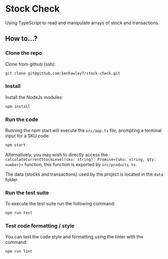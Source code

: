# Stock Check
Using TypeScript to read and manipulate arrays of stock and transactions.

## How to...?

### Clone the repo
Clone from github (ssh):

```bash
git clone git@github.com:benhawley7/stock-check.git
```

### Install
Install the NodeJs modules:
```bash
npm install
```

### Run the code
Running the npm start will execute the `src/app.ts` file, prompting a terminal input for a SKU code:

```bash
npm start
```

Alternatively, you may wish to directly access the `calculateCurrentStockLevel(sku: string): Promise<{sku: string, qty: number}>` function, this function is exported by `src/products.ts`.

The data (stocks and transactions) used by the project is located in the `data` folder.

### Run the test suite
To execute the test suite run the following command:

```bash
npm run test
```

### Test code formatting / style
You can test the code style and formatting using the linter with the command:

```bash
npm run lint
```